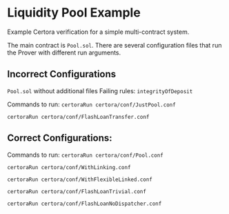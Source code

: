 # Liquidity Pool Example

Example Certora verification for a simple multi-contract system.

The main contract is `Pool.sol`. There are several configuration files that run the Prover with different
run arguments.

## Incorrect Configurations
`Pool.sol` without additional files
Failing rules:
`integrityOfDeposit`

Commands to run:
```certoraRun certora/conf/JustPool.conf```

```certoraRun certora/conf/FlashLoanTransfer.conf```



## Correct Configurations:

Commands to run:
```certoraRun certora/conf/Pool.conf```

```certoraRun certora/conf/WithLinking.conf```

```certoraRun certora/conf/WithFlexibleLinked.conf```

```certoraRun certora/conf/FlashLoanTrivial.conf```

```certoraRun certora/conf/FlashLoanNoDispatcher.conf```

